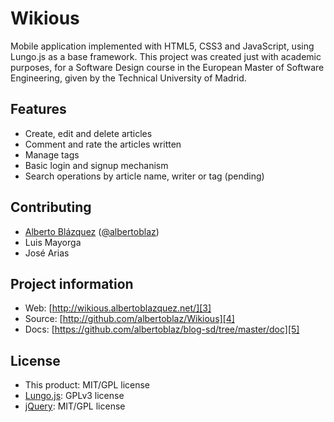 # Wikious

Mobile application implemented with HTML5, CSS3 and JavaScript, using Lungo.js as a base framework.
This project was created just with academic purposes, for a Software Design course in the European Master of Software Engineering, given by the Technical University of Madrid.


## Features

* Create, edit and delete articles
* Comment and rate the articles written
* Manage tags
* Basic login and signup mechanism
* Search operations by article name, writer or tag (pending)


## Contributing

* [Alberto Blázquez][1] ([@albertoblaz][2])
* Luis Mayorga
* José Arias


## Project information

* Web: [http://wikious.albertoblazquez.net/][3]
* Source: [http://github.com/albertoblaz/Wikious][4]
* Docs: [https://github.com/albertoblaz/blog-sd/tree/master/doc][5]


## License

* This product: MIT/GPL license
* [Lungo.js][6]: GPLv3 license
* [jQuery][7]: MIT/GPL license


[1]: http://albertoblazquez.net
[2]: https://twitter.com/albertoblaz
[3]: http://wikious.albertoblazquez.net/
[4]: http://github.com/albertoblaz/Wikious
[5]: https://github.com/albertoblaz/blog-sd/tree/master/doc
[6]: https://github.com/tapquo/lungo.js
[7]: https://github.com/jquery/jquery
